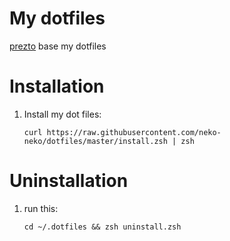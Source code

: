 # My dotfiles
[prezto](https://github.com/sorin-ionescu/prezto) base my dotfiles

# Installation
1. Install my dot files:  
    ```
    curl https://raw.githubusercontent.com/neko-neko/dotfiles/master/install.zsh | zsh
    ```

# Uninstallation
1. run this:  
    ```
    cd ~/.dotfiles && zsh uninstall.zsh
    ```
